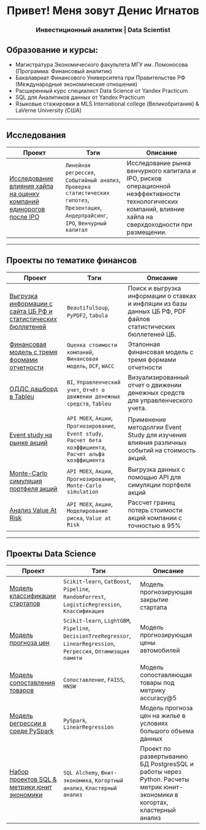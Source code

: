 <div id="header" align="center">
    <h1>Привет! Меня зовут Денис Игнатов</h1>
    <h3>Инвестиционный аналитик | Data Scientist</h3>
</div>

## Образование и курсы:
- Магистратура Экономического факультета МГУ им. Ломоносова (Программа: Финансовый аналитик)
- Бакалавриат Финансового Университета при Правительстве РФ (Международные экономические отношения)
- Расширенный курс специалист Data Science от Yandex Practicum 
- SQL для Аналитиков данных от Yandex Practicum
- Языковые стажировки в MLS International college (Великобритания) & LaVerne University (США)

____


## Исследования
| Проект        | Тэги                                                             | Описание                 |
| ------------- | ---------------------------------------------------------------- | ------------------------ | 
| [Исследование влияния хайпа на оценку компаний единорогов после IPO](https://github.com/Denis1gn/portfolio/tree/main/Research/Master's%20Degree) | `Линейная регрессия`, `Событийный анализ`, `Проверка статистических гипотез`, `Презентация`, `Андерпрайсинг`, `IPO`, `Венчурный капитал` | Исследование рынка венчурного капитала и IPO, рисков операционной неэффективности технологических компаний, влияние хайпа на сверхдоходности при размещении. |

____


## Проекты по тематике финансов
| Проект        | Тэги                                                             | Описание                 |
| ------------- | ---------------------------------------------------------------- | ------------------------ | 
| [Выгрузка информации с сайта ЦБ РФ и статистических бюллетеней](https://github.com/Denis1gn/portfolio/tree/main/Finance/CBR_parsing) | `BeautifulSoup`, `PyPDF2`, `tabula`  | Поиск и выгрузка информации о ставках и инфляции из базы данных ЦБ РФ, PDF файлов статистических бюллетеней ЦБ. |
| [Финансовая модель с тремя формами отчетности](https://github.com/Denis1gn/portfolio/tree/main/Finance/Financial%20model) | `Оценка стоимости компаний`, `Финансовая модель`, `DCF`, `WACC` | Эталонная финансовая модель с тремя формами отчетности  |
| [ОДДС дашборд в Tableu](https://public.tableau.com/views/Cash-flowdashboard/Dashboard1?:language=en-US&publish=yes&:sid=&:display_count=n&:origin=viz_share_link) | `BI`, `Управленческий учет`, `Отчёт о движении денежных средств`, `Tableu`  | Визуализированный отчет о движении денежных средств для управленческого учета. |
| [Event study на рынке акций](https://github.com/Denis1gn/portfolio/tree/main/Finance/Stocks_project) | `API MOEX`, `Акции`, `Прогнозирование`, `Event study`, `Расчет бета коэффициента`, `Расчет альфа коэффициента`  | Применение методолгии Event Study для изучения влияния различных событий на стоимость акций.  |
| [Monte-Carlo симуляция портфеля акций](https://github.com/Denis1gn/portfolio/tree/main/Finance/Stocks_MC) | `API MOEX`, `Акции`, `Прогнозирование`, `Monte-Carlo simulation` | Выгрузка данных с помощью API для симуляции портфеля акций |
| [Анализ Value At Risk](https://github.com/Denis1gn/portfolio/tree/main/Finance/Stocks_VAR) | `API MOEX`, `Акции`, `Моделирование риска`, `Value at Risk`  | Рассчет границ потерь стоимости акций компании с точностью в 95% |

____


## Проекты Data Science
| Проект        | Тэги                                                             | Описание                 |
| ------------- | ---------------------------------------------------------------- | ------------------------ | 
| [Модель классификации стартапов](https://github.com/Denis1gn/portfolio/tree/main/Data%20Science/Startup%20classification) | `Scikit-learn`, `CatBoost`, `Pipeline`, `RandomForrest`, `LogisticRegression`, `Классификация`  | Модель прогнозирующая закрытие стартапа |
| [Модель прогноза цен](https://github.com/Denis1gn/portfolio/tree/main/Data%20Science/Price%20regression) | `Scikit-learn`, `LightGBM`, `Pipeline`, `DecisionTreeRegressor`, `LinearRegression`, `Регрессия`, `Оптимизация памяти`   | Модель прогнозирующая цены автомобилей |
| [Модель сопоставления товаров](https://github.com/Denis1gn/portfolio/tree/main/Data%20Science/Matching) | `Сопоставление`, `FAISS`, `HNSW`| Модель сопоставляющая товары под метрику accuracy@5|
| [Модель регрессии в среде PySpark](https://github.com/Denis1gn/portfolio/tree/main/Data%20Science/PySpark_regression) | `PySpark`, `LinearRegression`| Модель прогноза цен на жилье в условиях большого объема данных|
| [Набор проектов SQL & метрики юнит экономики](https://github.com/Denis1gn/portfolio/tree/main/Data%20Science/SQL%3APython%20projects) | `SQL Alchemy`, `Юнит-экономика`, `Когортный анализ`, `Кластерный анализ`  | Проект по развертыванию БД PostgresSQL и работы через Python. Расчеты метрик юнит-экономики в когортах, кластерный анализ |







  
